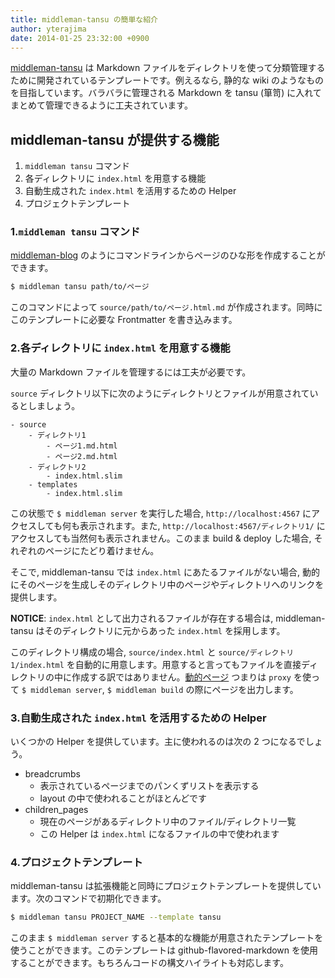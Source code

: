 ```yaml
---
title: middleman-tansu の簡単な紹介
author: yterajima
date: 2014-01-25 23:32:00 +0900
---
```


[middleman-tansu](https://github.com/yterajima/middleman-tansu) は Markdown ファイルをディレクトリを使って分類管理するために開発されているテンプレートです。例えるなら, 静的な wiki のようなものを目指しています。バラバラに管理される Markdown を tansu (箪笥) に入れてまとめて管理できるように工夫されています。

## middleman-tansu が提供する機能

1. `middleman tansu` コマンド
2. 各ディレクトリに `index.html` を用意する機能
3. 自動生成された `index.html` を活用するための Helper
4. プロジェクトテンプレート

### 1.`middleman tansu` コマンド

[middleman-blog](https://github.com/middleman/middleman-blog) のようにコマンドラインからページのひな形を作成することができます。

```sh
$ middleman tansu path/to/ページ
```

このコマンドによって `source/path/to/ページ.html.md` が作成されます。同時にこのテンプレートに必要な Frontmatter を書き込みます。


### 2.各ディレクトリに `index.html` を用意する機能

大量の Markdown ファイルを管理するには工夫が必要です。

`source` ディレクトリ以下に次のようにディレクトリとファイルが用意されているとしましょう。

```
- source
    - ディレクトリ1
        - ページ1.md.html
        - ページ2.md.html
    - ディレクトリ2
        - index.html.slim
    - templates
        - index.html.slim
```

この状態で `$ middleman server` を実行した場合, `http://localhost:4567` にアクセスしても何も表示されます。また, `http://localhost:4567/ディレクトリ1/` にアクセスしても当然何も表示されません。このまま build & deploy した場合, それぞれのページにたどり着けません。

そこで, middleman-tansu では `index.html` にあたるファイルがない場合, 動的にそのページを生成しそのディレクトリ中のページやディレクトリへのリンクを提供します。

__NOTICE__: `index.html` として出力されるファイルが存在する場合は, middleman-tansu はそのディレクトリに元からあった `index.html` を採用します。

このディレクトリ構成の場合, `source/index.html` と `source/ディレクトリ1/index.html` を自動的に用意します。用意すると言ってもファイルを直接ディレクトリの中に作成する訳ではありません。[動的ページ](https://middlemanapp.com/jp/basics/dynamic-pages/) つまりは `proxy` を使って `$ middleman server`, `$ middleman build` の際にページを出力します。

### 3.自動生成された `index.html` を活用するための Helper

いくつかの Helper を提供しています。主に使われるのは次の 2 つになるでしょう。

- breadcrumbs
    - 表示されているページまでのパンくずリストを表示する
    - layout の中で使われることがほとんどです
- children_pages
    - 現在のページがあるディレクトリ中のファイル/ディレクトリ一覧
    - この Helper は `index.html` になるファイルの中で使われます


### 4.プロジェクトテンプレート

middleman-tansu は拡張機能と同時にプロジェクトテンプレートを提供しています。次のコマンドで初期化できます。

```sh
$ middleman tansu PROJECT_NAME --template tansu
```

このまま `$ middleman server` すると基本的な機能が用意されたテンプレートを使うことができます。このテンプレートは github-flavored-markdown を使用することができます。もちろんコードの構文ハイライトも対応します。



